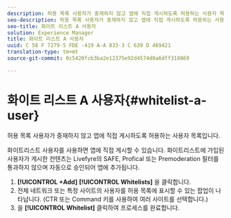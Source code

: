 ```yaml
---
description: 허용 목록 사용자가 중재하지 않고 앱에 직접 게시하도록 허용하는 사용자 목록입니다.
seo-description: 허용 목록 사용자가 중재하지 않고 앱에 직접 게시하도록 허용하는 사용자 목록입니다.
seo-title: 화이트 리스트 A 사용자
solution: Experience Manager
title: 화이트 리스트 A 사용자
uuid: C 58 F 7279-5 FDE -419 A-A 833-3 C 639 D 469421
translation-type: tm+mt
source-git-commit: 0c5420fcb3ba2e12375e92d4574d0a6dff310869

---
```



# 화이트 리스트 A 사용자{#whitelist-a-user}

허용 목록 사용자가 중재하지 않고 앱에 직접 게시하도록 허용하는 사용자 목록입니다.

화이트리스트 사용자를 사용하면 앱에 직접 게시할 수 있습니다. 화이트리스트에 가입된 사용자가 게시한 컨텐츠는 Livefyre의 SAFE, Profical 또는 Premoderation 필터를 통과하지 않으며 자동으로 승인되어 앱에 추가됩니다.

1. **[!UICONTROL +Add]** **[!UICONTROL Whitelists]** 을 클릭합니다.
1. 전체 네트워크 또는 특정 사이트의 사용자를 허용 목록에 표시할 수 있는 팝업이 나타납니다. (CTR 또는 Command 키를 사용하여 여러 사이트를 선택합니다.)
1. 을 **[!UICONTROL Whitelist]** 클릭하여 프로세스를 완료합니다.
